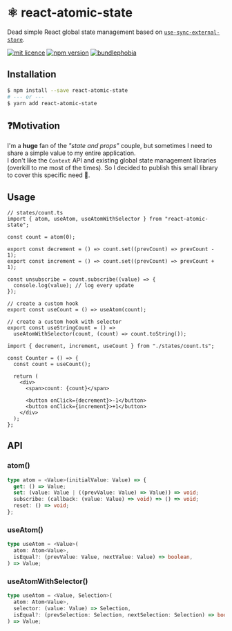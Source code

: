 # ⚛️ react-atomic-state

Dead simple React global state management based on [`use-sync-external-store`](https://github.com/facebook/react/tree/master/packages/use-sync-external-store).

[![mit licence](https://img.shields.io/dub/l/vibe-d.svg?style=for-the-badge)](https://github.com/zoontek/react-atomic-state/blob/main/LICENSE)
[![npm version](https://img.shields.io/npm/v/react-atomic-state?style=for-the-badge)](https://www.npmjs.org/package/react-atomic-state)
[![bundlephobia](https://img.shields.io/bundlephobia/minzip/react-atomic-state?label=size&style=for-the-badge)](https://bundlephobia.com/result?p=react-atomic-state)

## Installation

```bash
$ npm install --save react-atomic-state
# --- or ---
$ yarn add react-atomic-state
```

## ❓Motivation

I'm a **huge** fan of the _"state and props"_ couple, but sometimes I need to share a simple value to my entire application.<br />
I don't like the `Context` API and existing global state management libraries (overkill to me most of the times). So I decided to publish this small library to cover this specific need 🙌.

## Usage

```tsx
// states/count.ts
import { atom, useAtom, useAtomWithSelector } from "react-atomic-state";

const count = atom(0);

export const decrement = () => count.set((prevCount) => prevCount - 1);
export const increment = () => count.set((prevCount) => prevCount + 1);

const unsubscribe = count.subscribe((value) => {
  console.log(value); // log every update
});

// create a custom hook
export const useCount = () => useAtom(count);

// create a custom hook with selector
export const useStringCount = () =>
  useAtomWithSelector(count, (count) => count.toString());
```

```tsx
import { decrement, increment, useCount } from "./states/count.ts";

const Counter = () => {
  const count = useCount();

  return (
    <div>
      <span>count: {count}</span>

      <button onClick={decrement}>-1</button>
      <button onClick={increment}>+1</button>
    </div>
  );
};
```

## API

### atom()

```ts
type atom = <Value>(initialValue: Value) => {
  get: () => Value;
  set: (value: Value | ((prevValue: Value) => Value)) => void;
  subscribe: (callback: (value: Value) => void) => () => void;
  reset: () => void;
};
```

### useAtom()

```ts
type useAtom = <Value>(
  atom: Atom<Value>,
  isEqual?: (prevValue: Value, nextValue: Value) => boolean,
) => Value;
```

### useAtomWithSelector()

```ts
type useAtom = <Value, Selection>(
  atom: Atom<Value>,
  selector: (value: Value) => Selection,
  isEqual?: (prevSelection: Selection, nextSelection: Selection) => boolean,
) => Value;
```
